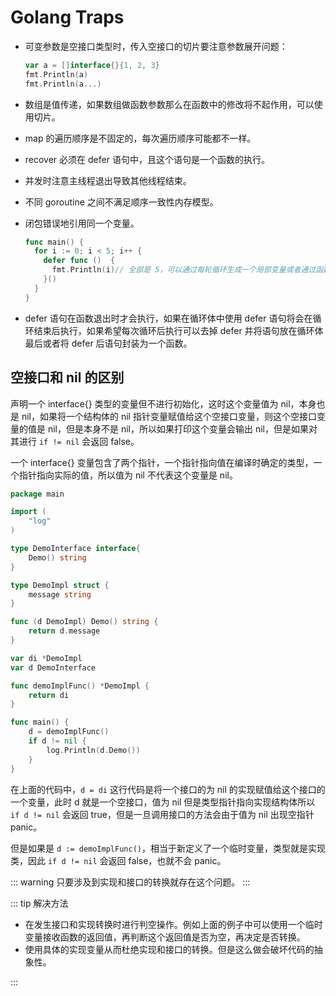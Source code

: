 # Golang Traps

- 可变参数是空接口类型时，传入空接口的切片要注意参数展开问题：

  ```go
  var a = []interface{}{1, 2, 3}
  fmt.Println(a)
  fmt.Println(a...)
  ```

- 数组是值传递，如果数组做函数参数那么在函数中的修改将不起作用，可以使用切片。

- map 的遍历顺序是不固定的，每次遍历顺序可能都不一样。

- recover 必须在 defer 语句中，且这个语句是一个函数的执行。

- 并发时注意主线程退出导致其他线程结束。

- 不同 goroutine 之间不满足顺序一致性内存模型。

- 闭包错误地引用同一个变量。

  ```go
  func main() {
    for i := 0; i < 5; i++ {
      defer func ()  {
        fmt.Println(i)// 全部是 5，可以通过每轮循环生成一个局部变量或者通过函数参数传入解决。
      }()
    }
  }
  ```

- defer 语句在函数退出时才会执行，如果在循环体中使用 defer 语句将会在循环结束后执行，如果希望每次循环后执行可以去掉 defer 并将语句放在循环体最后或者将 defer 后语句封装为一个函数。

## 空接口和 nil 的区别

声明一个 interface{} 类型的变量但不进行初始化，这时这个变量值为 nil，本身也是 nil，如果将一个结构体的 nil 指针变量赋值给这个空接口变量，则这个空接口变量的值是 nil，但是本身不是 nil，所以如果打印这个变量会输出 nil，但是如果对其进行 `if != nil` 会返回 false。

一个 interface{} 变量包含了两个指针，一个指针指向值在编译时确定的类型，一个指针指向实际的值，所以值为 nil 不代表这个变量是 nil。

```go
package main

import (
	"log"
)

type DemoInterface interface{
	Demo() string
}

type DemoImpl struct {
	message string
}

func (d DemoImpl) Demo() string {
	return d.message
}

var di *DemoImpl
var d DemoInterface

func demoImplFunc() *DemoImpl {
	return di
}

func main() {
	d = demoImplFunc()
	if d != nil {
		log.Println(d.Demo())
	}
}
```

在上面的代码中，`d = di` 这行代码是将一个接口的为 nil 的实现赋值给这个接口的一个变量，此时 d 就是一个空接口，值为 nil 但是类型指针指向实现结构体所以 `if d != nil` 会返回 true，但是一旦调用接口的方法会由于值为 nil 出现空指针 panic。

但是如果是 `d := demoImplFunc()`，相当于新定义了一个临时变量，类型就是实现类，因此 `if d != nil` 会返回 false，也就不会 panic。

::: warning
只要涉及到实现和接口的转换就存在这个问题。
:::

::: tip 解决方法

- 在发生接口和实现转换时进行判空操作。例如上面的例子中可以使用一个临时变量接收函数的返回值，再判断这个返回值是否为空，再决定是否转换。
- 使用具体的实现变量从而杜绝实现和接口的转换。但是这么做会破坏代码的抽象性。

:::
